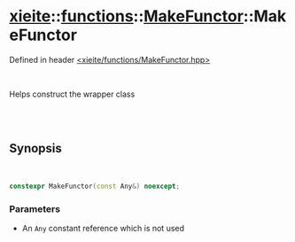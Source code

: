 # [xieite](../../xieite.md)::[functions](../../functions.md)::[MakeFunctor<Any>](../MakeFunctor.md)::MakeFunctor
Defined in header [<xieite/functions/MakeFunctor.hpp>](../../../include/xieite/functions/MakeFunctor.hpp)

<br/>

Helps construct the wrapper class

<br/><br/>

## Synopsis

<br/>

```cpp
constexpr MakeFunctor(const Any&) noexcept;
```
### Parameters
- An `Any` constant reference which is not used
